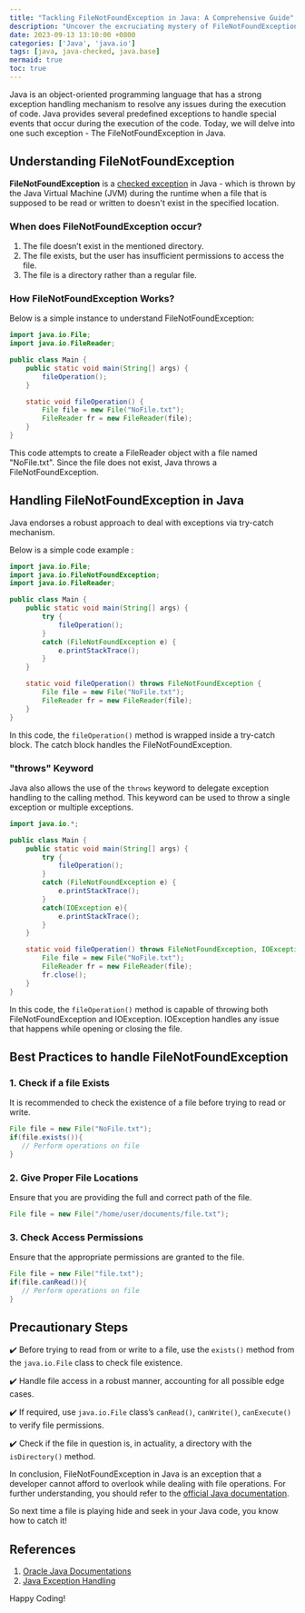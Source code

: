 ```yaml
---
title: "Tackling FileNotFoundException in Java: A Comprehensive Guide"
description: "Uncover the excruciating mystery of FileNotFoundException in Java with the elaborated explanation & real-time code examples."
date: 2023-09-13 13:10:00 +0800
categories: ['Java', 'java.io']
tags: [java, java-checked, java.base]
mermaid: true
toc: true
---
```


Java is an object-oriented programming language that has a strong exception handling mechanism to resolve any issues during the execution of code. Java provides several predefined exceptions to handle special events that occur during the execution of the code. Today, we will delve into one such exception - The FileNotFoundException in Java.

## Understanding FileNotFoundException

**FileNotFoundException** is a [checked exception](https://docs.oracle.com/javase/tutorial/essential/exceptions/definition.html) in Java - which is thrown by the Java Virtual Machine (JVM) during the runtime when a file that is supposed to be read or written to doesn't exist in the specified location.

### When does FileNotFoundException occur?

1. The file doesn’t exist in the mentioned directory.
2. The file exists, but the user has insufficient permissions to access the file.
3. The file is a directory rather than a regular file.

### How FileNotFoundException Works?

Below is a simple instance to understand FileNotFoundException:

```java
import java.io.File;
import java.io.FileReader;

public class Main {
    public static void main(String[] args) {
        fileOperation();
    }

    static void fileOperation() {
        File file = new File("NoFile.txt");
        FileReader fr = new FileReader(file);
    }
}
```

This code attempts to create a FileReader object with a file named "NoFile.txt". Since the file does not exist, Java throws a FileNotFoundException.

## Handling FileNotFoundException in Java

Java endorses a robust approach to deal with exceptions via try-catch mechanism.

Below is a simple code example :

```java
import java.io.File;
import java.io.FileNotFoundException;
import java.io.FileReader;

public class Main {
    public static void main(String[] args) {
        try {
            fileOperation();
        }
        catch (FileNotFoundException e) {
            e.printStackTrace();
        }
    }

    static void fileOperation() throws FileNotFoundException {
        File file = new File("NoFile.txt");
        FileReader fr = new FileReader(file);
    }
}
```

In this code, the `fileOperation()` method is wrapped inside a try-catch block. The catch block handles the FileNotFoundException.

### "throws" Keyword

Java also allows the use of the `throws` keyword to delegate exception handling to the calling method. This keyword can be used to throw a single exception or multiple exceptions.

```java
import java.io.*;

public class Main {
    public static void main(String[] args) {
        try {
            fileOperation();
        }
        catch (FileNotFoundException e) {
            e.printStackTrace();
        }
        catch(IOException e){
            e.printStackTrace();
        }
    }

    static void fileOperation() throws FileNotFoundException, IOException {
        File file = new File("NoFile.txt");
        FileReader fr = new FileReader(file);
        fr.close();
    }
}
```
In this code, the `fileOperation()` method is capable of throwing both FileNotFoundException and IOException. IOException handles any issue that happens while opening or closing the file.


## Best Practices to handle FileNotFoundException

### 1. Check if a file Exists

It is recommended to check the existence of a file before trying to read or write.

```java
File file = new File("NoFile.txt");
if(file.exists()){
   // Perform operations on file
}
```

### 2. Give Proper File Locations

Ensure that you are providing the full and correct path of the file.

```java
File file = new File("/home/user/documents/file.txt");
```

### 3. Check Access Permissions

Ensure that the appropriate permissions are granted to the file.

```java
File file = new File("file.txt");
if(file.canRead()){
   // Perform operations on file
}
```

## Precautionary Steps

✔️ Before trying to read from or write to a file, use the `exists()` method from the `java.io.File` class to check file existence.

✔️ Handle file access in a robust manner, accounting for all possible edge cases.

✔️ If required, use `java.io.File` class’s `canRead()`, `canWrite()`, `canExecute()` to verify file permissions.

✔️ Check if the file in question is, in actuality, a directory with the `isDirectory()` method.


In conclusion, FileNotFoundException in Java is an exception that a developer cannot afford to overlook while dealing with file operations. For further understanding, you should refer to the [official Java documentation](https://docs.oracle.com/en/java/javase/14/docs/api/index.html?java/io/FileNotFoundException.html).

So next time a file is playing hide and seek in your Java code, you know how to catch it!

## References
1. [Oracle Java Documentations](https://docs.oracle.com/en/java/javase/14/docs/api/index.html?java/io/FileNotFoundException.html)
2. [Java Exception Handling](https://docs.oracle.com/javase/tutorial/essential/exceptions/definition.html)

Happy Coding!
